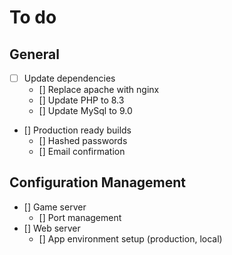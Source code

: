 # To do

## General

- [ ] Update dependencies
  - [] Replace apache with nginx
  - [] Update PHP to 8.3
  - [] Update MySql to 9.0
- [] Production ready builds
  - [] Hashed passwords
  - [] Email confirmation

## Configuration Management

- [] Game server
  - [] Port management
- [] Web server
  - [] App environment setup (production, local)

